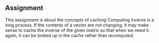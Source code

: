 ## Assignment 
This assignment is about the concepts of caching
Computing inverse is a long process.
If the contents of a vector are not changing, it may make
sense to cache the inverse of the given matrix so that when we need it again, it
can be looked up in the cache rather than recomputed.